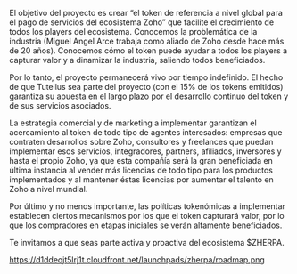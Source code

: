 El objetivo del proyecto es crear “el token de referencia a nivel global para el pago de servicios del ecosistema Zoho” que facilite el crecimiento de todos los players del ecosistema. Conocemos la problemática de la industria (Miguel Angel Arce trabaja como aliado de Zoho desde hace más de 20 años). Conocemos cómo el token puede ayudar a todos los players a capturar valor y a dinamizar la industria, saliendo todos beneficiados.

Por lo tanto, el proyecto permanecerá vivo por tiempo indefinido. El hecho de que Tutellus sea parte del proyecto (con el 15% de los tokens emitidos) garantiza su apuesta en el largo plazo por el desarrollo continuo del token y de sus servicios asociados.

La estrategia comercial y de marketing a implementar garantizan el acercamiento al token de todo tipo de agentes interesados: empresas que contraten desarrollos sobre Zoho, consultores y freelances que puedan implementar esos servicios, integradores, partners, afiliados, inversores y hasta el propio Zoho, ya que esta compañía será la gran beneficiada en última instancia al vender más licencias de todo tipo para los productos implementados y al mantener éstas licencias por aumentar el talento en Zoho a nivel mundial.

Por último y no menos importante, las políticas tokenómicas a implementar establecen ciertos mecanismos por los que el token capturará valor, por lo que los compradores en etapas iniciales se verán altamente beneficiados.

Te invitamos a que seas parte activa y proactiva del ecosistema $ZHERPA.

https://d1ddeojt5lrj1t.cloudfront.net/launchpads/zherpa/roadmap.png
